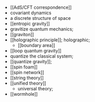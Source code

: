 - [[AdS/CFT correspondence]]
- covariant dynamics
- a discrete structure of space
- [[entropic gravity]]
- gravitize quantum mechanics;
- [[graviton]]
- [[holographic principle]]; holographic;
    - [[boundary area]]
- [[loop quantum gravity]]
- quantize the classical system;
- [[quantize gravity]];
- [[spin foam]]
- [[spin network]]
- [[string theory]]
- [[unified theory]]
    - universal theory;
- [[wormhole]]
